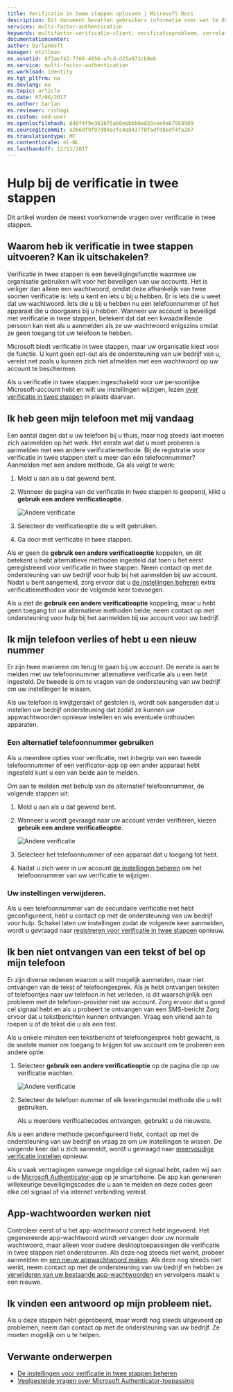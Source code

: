 ```yaml
---
title: Verificatie in twee stappen oplossen | Microsoft Docs
description: Dit document bevatten gebruikers informatie over wat te doen als ze worden uitgevoerd in een probleem met de Azure multi-factor Authentication.
services: multi-factor-authentication
keywords: multifactor-verificatie-client, verificatieprobleem, correlatie-ID
documentationcenter: 
author: barlanmsft
manager: mtillman
ms.assetid: 8f3aef42-7f66-4656-a7cd-d25a971cb9eb
ms.service: multi-factor-authentication
ms.workload: identity
ms.tgt_pltfrm: na
ms.devlang: na
ms.topic: article
ms.date: 07/06/2017
ms.author: barlan
ms.reviewer: richagi
ms.custom: end-user
ms.openlocfilehash: 840f4f9e3616f5a60ebbbb0ad33cee9a67958989
ms.sourcegitcommit: e266df9f97d04acfc4a843770fadfd8edf4fa2b7
ms.translationtype: MT
ms.contentlocale: nl-NL
ms.lasthandoff: 12/11/2017
---
```

# <a name="get-help-with-two-step-verification"></a>Hulp bij de verificatie in twee stappen
Dit artikel worden de meest voorkomende vragen over verificatie in twee stappen.

## <a name="why-do-i-have-to-perform-two-step-verification-can-i-turn-it-off"></a>Waarom heb ik verificatie in twee stappen uitvoeren? Kan ik uitschakelen?

Verificatie in twee stappen is een beveiligingsfunctie waarmee uw organisatie gebruiken wilt voor het beveiligen van uw accounts. Het is veiliger dan alleen een wachtwoord, omdat deze afhankelijk van twee soorten verificatie is: iets u kent en iets u bij u hebben. Er is iets die u weet dat uw wachtwoord. Iets die u bij u hebben nu een telefoonnummer of het apparaat die u doorgaans bij u hebben. Wanneer uw account is beveiligd met verificatie in twee stappen, betekent dat dat een kwaadwillende persoon kan niet als u aanmelden als ze uw wachtwoord enigszins omdat ze geen toegang tot uw telefoon te hebben.

Microsoft biedt verificatie in twee stappen, maar uw organisatie kiest voor de functie. U kunt geen opt-out als de ondersteuning van uw bedrijf van u, vereist net zoals u kunnen zich niet afmelden met een wachtwoord op uw account te beschermen.

Als u verificatie in twee stappen ingeschakeld voor uw persoonlijke Microsoft-account hebt en wilt uw instellingen wijzigen, lezen [over verificatie in twee stappen](https://support.microsoft.com/help/12408/microsoft-account-about-two-step-verification) in plaats daarvan.

## <a name="i-dont-have-my-phone-with-me-today"></a>Ik heb geen mijn telefoon met mij vandaag

Een aantal dagen dat u uw telefoon bij u thuis, maar nog steeds laat moeten zich aanmelden op het werk. Het eerste wat dat u moet proberen is aanmelden met een andere verificatiemethode. Bij de registratie voor verificatie in twee stappen stelt u meer dan één telefoonnummer? Aanmelden met een andere methode, Ga als volgt te werk:

1. Meld u aan als u dat gewend bent.
2. Wanneer de pagina van de verificatie in twee stappen is geopend, klikt u **gebruik een andere verificatieoptie**.

   ![Andere verificatie](./media/multi-factor-authentication-end-user-troubleshoot/diff_option.png)

3. Selecteer de verificatieoptie die u wilt gebruiken.
4. Ga door met verificatie in twee stappen.

Als er geen de **gebruik een andere verificatieoptie** koppelen, en dit betekent u hebt alternatieve methoden ingesteld dat toen u het eerst geregistreerd voor verificatie in twee stappen. Neem contact op met de ondersteuning van uw bedrijf voor hulp bij het aanmelden bij uw account. Nadat u bent aangemeld, zorg ervoor dat u [de instellingen beheren](multi-factor-authentication-end-user-manage-settings.md) extra verificatiemethoden voor de volgende keer toevoegen.

Als u ziet de **gebruik een andere verificatieoptie** koppeling, maar u hebt geen toegang tot uw alternatieve methoden beide, neem contact op met ondersteuning voor hulp bij het aanmelden bij uw account voor uw bedrijf.

## <a name="i-lost-my-phone-or-got-a-new-number"></a>Ik mijn telefoon verlies of hebt u een nieuw nummer
Er zijn twee manieren om terug te gaan bij uw account. De eerste is aan te melden met uw telefoonnummer alternatieve verificatie als u een hebt ingesteld. De tweede is om te vragen van de ondersteuning van uw bedrijf om uw instellingen te wissen.

Als uw telefoon is kwijtgeraakt of gestolen is, wordt ook aangeraden dat u instellen uw bedrijf ondersteuning dat zodat ze kunnen uw appwachtwoorden opnieuw instellen en wis eventuele onthouden apparaten.

### <a name="use-an-alternate-phone-number"></a>Een alternatief telefoonnummer gebruiken
Als u meerdere opties voor verificatie, met inbegrip van een tweede telefoonnummer of een verificator-app op een ander apparaat hebt ingesteld kunt u een van beide aan te melden.

Om aan te melden met behulp van de alternatief telefoonnummer, de volgende stappen uit:

1. Meld u aan als u dat gewend bent.
2. Wanneer u wordt gevraagd naar uw account verder verifiëren, kiezen **gebruik een andere verificatieoptie**.

   ![Andere verificatie](./media/multi-factor-authentication-end-user-troubleshoot/diff_option.png)

3. Selecteer het telefoonnummer of een apparaat dat u toegang tot hebt.
4. Nadat u zich weer in uw account [de instellingen beheren](multi-factor-authentication-end-user-manage-settings.md) om het telefoonnummer van uw verificatie te wijzigen.

### <a name="clear-your-settings"></a>Uw instellingen verwijderen.
Als u een telefoonnummer van de secundaire verificatie niet hebt geconfigureerd, hebt u contact op met de ondersteuning van uw bedrijf voor hulp. Schakel laten uw instellingen zodat de volgende keer aanmelden, wordt u gevraagd naar [registreren voor verificatie in twee stappen](multi-factor-authentication-end-user-first-time.md) opnieuw.

## <a name="i-am-not-receiving-a-text-or-call-on-my-phone"></a>Ik ben niet ontvangen van een tekst of bel op mijn telefoon
Er zijn diverse redenen waarom u wilt mogelijk aanmelden, maar niet ontvangen van de tekst of telefoongesprek. Als je hebt ontvangen teksten of telefoontjes naar uw telefoon in het verleden, is dit waarschijnlijk een probleem met de telefoon-provider niet uw account. Zorg ervoor dat u goed cel signaal hebt en als u probeert te ontvangen van een SMS-bericht Zorg ervoor dat u tekstberichten kunnen ontvangen. Vraag een vriend aan te roepen u of de tekst die u als een test.

Als u enkele minuten een tekstbericht of telefoongesprek hebt gewacht, is de snelste manier om toegang te krijgen tot uw account om te proberen een andere optie.

1. Selecteer **gebruik een andere verificatieoptie** op de pagina die op uw verificatie wachten.

    ![Andere verificatie](./media/multi-factor-authentication-end-user-troubleshoot/diff_option.png)
2. Selecteer de telefoon nummer of elk leveringsmodel methode die u wilt gebruiken.

    Als u meerdere verificatiecodes ontvangen, gebruikt u de nieuwste.

Als u een andere methode geconfigureerd hebt, contact op met de ondersteuning van uw bedrijf en vraag ze om uw instellingen te wissen. De volgende keer dat u zich aanmeldt, wordt u gevraagd naar [meervoudige verificatie instellen](multi-factor-authentication-end-user-first-time.md) opnieuw.

Als u vaak vertragingen vanwege ongeldige cel signaal hebt, raden wij aan u de [Microsoft Authenticator-app](microsoft-authenticator-app-how-to.md) op je smartphone. De app kan genereren willekeurige beveiligingscodes die u aan te melden en deze codes geen elke cel signaal of via internet verbinding vereist.

## <a name="app-passwords-are-not-working"></a>App-wachtwoorden werken niet
Controleer eerst of u het app-wachtwoord correct hebt ingevoerd. Het gegenereerde app-wachtwoord wordt vervangen door uw normale wachtwoord, maar alleen voor oudere desktoptoepassingen die verificatie in twee stappen niet ondersteunen. Als deze nog steeds niet werkt, probeer aanmelden en [een nieuw appwachtwoord maken](multi-factor-authentication-end-user-app-passwords.md).  Als deze nog steeds niet werkt, neem contact op met de ondersteuning van uw bedrijf en hebben ze [verwijderen van uw bestaande app-wachtwoorden](../multi-factor-authentication-manage-users-and-devices.md) en vervolgens maakt u een nieuwe.

## <a name="i-didnt-find-an-answer-to-my-problem"></a>Ik vinden een antwoord op mijn probleem niet.
Als u deze stappen hebt geprobeerd, maar wordt nog steeds uitgevoerd op problemen, neem dan contact op met de ondersteuning van uw bedrijf. Ze moeten mogelijk om u te helpen.

## <a name="related-topics"></a>Verwante onderwerpen
* [De instellingen voor verificatie in twee stappen beheren](multi-factor-authentication-end-user-manage-settings.md)  
* [Veelgestelde vragen over Microsoft Authenticator-toepassing](microsoft-authenticator-app-faq.md)
